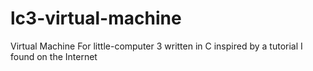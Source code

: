 # lc3-virtual-machine
Virtual Machine For little-computer 3 written in C inspired by a tutorial I found on the Internet
